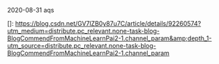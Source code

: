 2020-08-31 aqs



[]: https://blog.csdn.net/GV7lZB0y87u7C/article/details/92260574?utm_medium=distribute.pc_relevant.none-task-blog-BlogCommendFromMachineLearnPai2-1.channel_param&amp;depth_1-utm_source=distribute.pc_relevant.none-task-blog-BlogCommendFromMachineLearnPai2-1.channel_param

